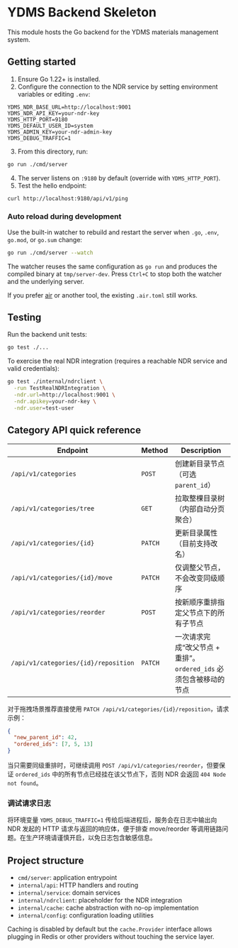 # YDMS Backend Skeleton

This module hosts the Go backend for the YDMS materials management system.

## Getting started

1. Ensure Go 1.22+ is installed.
2. Configure the connection to the NDR service by setting environment variables or editing `.env`:

```
YDMS_NDR_BASE_URL=http://localhost:9001
YDMS_NDR_API_KEY=your-ndr-key
YDMS_HTTP_PORT=9180
YDMS_DEFAULT_USER_ID=system
YDMS_ADMIN_KEY=your-ndr-admin-key
YDMS_DEBUG_TRAFFIC=1
```

3. From this directory, run:

```bash
go run ./cmd/server
```

4. The server listens on `:9180` by default (override with `YDMS_HTTP_PORT`).
5. Test the hello endpoint:

```bash
curl http://localhost:9180/api/v1/ping
```

### Auto reload during development

Use the built-in watcher to rebuild and restart the server when `.go`, `.env`, `go.mod`, or `go.sum` change:

```bash
go run ./cmd/server --watch
```

The watcher reuses the same configuration as `go run` and produces the compiled binary at `tmp/server-dev`. Press `Ctrl+C` to stop both the watcher and the underlying server.

If you prefer [air](https://github.com/air-verse/air) or another tool, the existing `.air.toml` still works.

## Testing

Run the backend unit tests:

```bash
go test ./...
```

To exercise the real NDR integration (requires a reachable NDR service and valid credentials):

```bash
go test ./internal/ndrclient \
  -run TestRealNDRIntegration \
  -ndr.url=http://localhost:9001 \
  -ndr.apikey=your-ndr-key \
  -ndr.user=test-user
```

## Category API quick reference

| Endpoint | Method | Description |
| --- | --- | --- |
| `/api/v1/categories` | `POST` | 创建新目录节点（可选 `parent_id`） |
| `/api/v1/categories/tree` | `GET` | 拉取整棵目录树（内部自动分页聚合） |
| `/api/v1/categories/{id}` | `PATCH` | 更新目录属性（目前支持改名） |
| `/api/v1/categories/{id}/move` | `PATCH` | 仅调整父节点，不会改变同级顺序 |
| `/api/v1/categories/reorder` | `POST` | 按新顺序重排指定父节点下的所有子节点 |
| `/api/v1/categories/{id}/reposition` | `PATCH` | 一次请求完成“改父节点 + 重排”。`ordered_ids` 必须包含被移动的节点 |

对于拖拽场景推荐直接使用 `PATCH /api/v1/categories/{id}/reposition`，请求示例：

```json
{
  "new_parent_id": 42,
  "ordered_ids": [7, 5, 13]
}
```

当只需要同级重排时，可继续调用 `POST /api/v1/categories/reorder`，但要保证 `ordered_ids` 中的所有节点已经挂在该父节点下，否则 NDR 会返回 `404 Node not found`。

### 调试请求日志

将环境变量 `YDMS_DEBUG_TRAFFIC=1` 传给后端进程后，服务会在日志中输出向 NDR 发起的 HTTP 请求与返回的响应体，便于排查 move/reorder 等调用链路问题。在生产环境请谨慎开启，以免日志包含敏感信息。

## Project structure

- `cmd/server`: application entrypoint
- `internal/api`: HTTP handlers and routing
- `internal/service`: domain services
- `internal/ndrclient`: placeholder for the NDR integration
- `internal/cache`: cache abstraction with no-op implementation
- `internal/config`: configuration loading utilities

Caching is disabled by default but the `cache.Provider` interface allows plugging
in Redis or other providers without touching the service layer.
